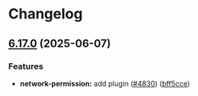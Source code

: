 # Changelog

## [6.17.0](https://github.com/danielsogl/awesome-cordova-plugins/compare/network-permission-v6.16.0...network-permission-v6.17.0) (2025-06-07)


### Features

* **network-permission:** add plugin ([#4830](https://github.com/danielsogl/awesome-cordova-plugins/issues/4830)) ([bff5cce](https://github.com/danielsogl/awesome-cordova-plugins/commit/bff5cce12555292d678539ed4690ec6ac79b8481))
